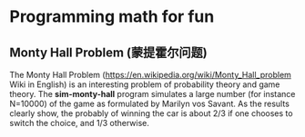# Programming math for fun

## Monty Hall Problem (蒙提霍尔问题)

The Monty Hall Problem (https://en.wikipedia.org/wiki/Monty_Hall_problem Wiki in English) is an interesting problem of probability theory and game theory. The **sim-monty-hall** program simulates a large number (for instance N=10000) of the game as formulated by Marilyn vos Savant. As the results clearly show, the probably of winning the car is about 2/3 if one chooses to switch the choice, and 1/3 otherwise.

